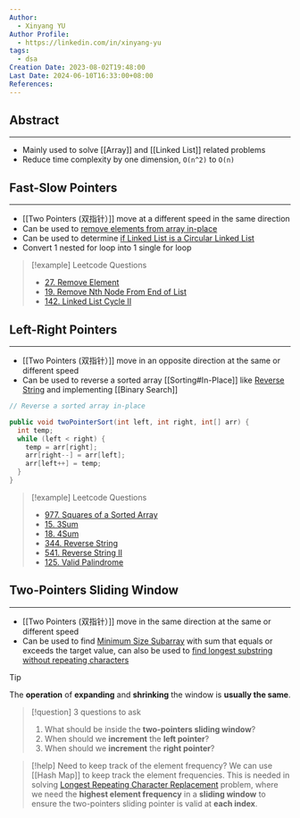 ```yaml
---
Author:
  - Xinyang YU
Author Profile:
  - https://linkedin.com/in/xinyang-yu
tags:
  - dsa
Creation Date: 2023-08-02T19:48:00
Last Date: 2024-06-10T16:33:00+08:00
References: 
---
```

## Abstract
---
- Mainly used to solve [[Array]] and [[Linked List]] related problems
- Reduce time complexity by one dimension, `O(n^2)` to `O(n)`

## Fast-Slow Pointers
---
- [[Two Pointers (双指针）]] move at a different speed in the same direction
- Can be used to [remove elements from array in-place](https://leetcode.cn/problems/remove-element/)
- Can be used to determine [if Linked List is a Circular Linked List](https://leetcode.cn/problems/linked-list-cycle-ii/) 
- Convert 1 nested for loop into 1 single for loop

>[!example] Leetcode Questions
>- [27. Remove Element](https://leetcode.cn/problems/remove-element/)
>- [19. Remove Nth Node From End of List](https://leetcode.cn/problems/remove-nth-node-from-end-of-list/)
>- [142. Linked List Cycle II](https://leetcode.cn/problems/linked-list-cycle-ii/)

## Left-Right Pointers
---
- [[Two Pointers (双指针）]] move in an opposite direction at the same or different speed
- Can be used to reverse a sorted array [[Sorting#In-Place]] like [Reverse String](https://leetcode.cn/problems/reverse-string/description/) and implementing [[Binary Search]]

```java
// Reverse a sorted array in-place

public void twoPointerSort(int left, int right, int[] arr) {
  int temp;
  while (left < right) {
    temp = arr[right];
    arr[right--] = arr[left];
    arr[left++] = temp;
  }
}
```

>[!example]  Leetcode Questions
>- [977. Squares of a Sorted Array](https://leetcode.cn/problems/squares-of-a-sorted-array/)
>- [15. 3Sum](https://leetcode.cn/problems/3sum/)
>- [18. 4Sum](https://leetcode.cn/problems/4sum/)
>- [344. Reverse String](https://leetcode.cn/problems/reverse-string/)
>- [541. Reverse String II](https://leetcode.cn/problems/reverse-string-ii/)
>- [125. Valid Palindrome](https://xy241-dsa.notion.site/Valid-Palindrome-c25674a8490a4db480f060dd38c64122?pvs=4)

## Two-Pointers Sliding Window
---
- [[Two Pointers (双指针）]] move in the same direction at the same or different speed
- Can be used to find [Minimum Size Subarray](https://leetcode.cn/problems/minimum-size-subarray-sum/) with sum that equals or exceeds the target value, can also be used to [find longest substring without repeating characters](https://xy241-dsa.notion.site/Longest-Substring-Without-Repeating-Characters-1d16b9fc5bac4918a82d59a3a72b667c)

>[!tip] 
> The **operation** of **expanding** and **shrinking** the window is **usually the same**.

>[!question] 3 questions to ask
> 1. What should be inside the **two-pointers sliding window**?
> 2. When should we **increment** the **left pointer**?
> 3. When should we **increment** the **right pointer**?

>[!help] Need to keep track of the element frequency?
> We can use [[Hash Map]] to keep track the element frequencies. This is needed in solving [Longest Repeating Character Replacement](https://xy241-dsa.notion.site/Longest-Repeating-Character-Replacement-deca9f39034a44709340029f5ab10f4b?pvs=4) problem, where we need the **highest element frequency** in a **sliding window** to ensure the two-pointers sliding pointer is valid at **each index**.
